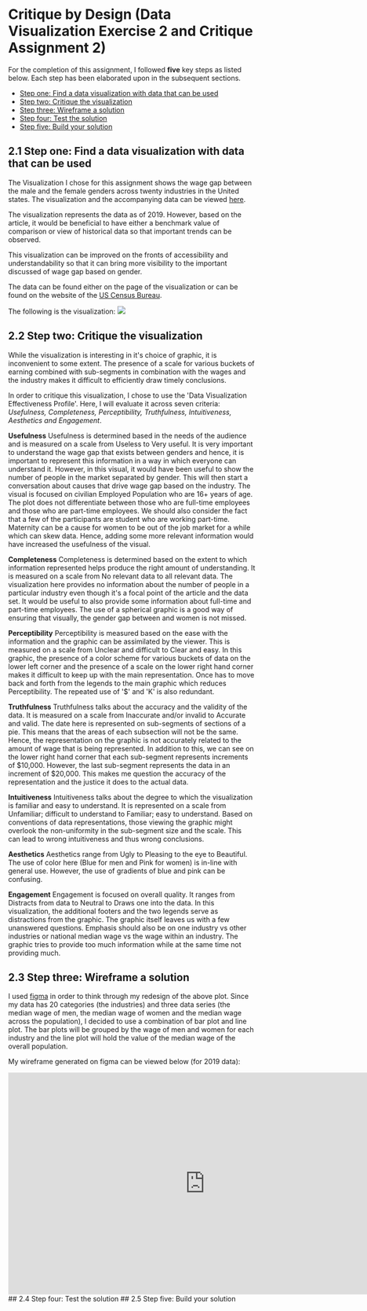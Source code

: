 # Critique by Design (Data Visualization Exercise 2 and  Critique Assignment 2)
For the completion of this assignment, I followed **five** key steps as listed below. Each step has been elaborated upon in the subsequent sections. 
- [Step one: Find a data visualization with data that can be used](https://manmithapatya.github.io/ManmithaPatya-Portfolio/CritiqueByDesign.html#2.1-Step-one:-Find-a-data-visualization-with-data-that-can-be-used)
- [Step two: Critique the visualization](https://manmithapatya.github.io/ManmithaPatya-Portfolio/CritiqueByDesign.html#2.2-Step-two:-Critique-the-visualization)
- [Step three: Wireframe a solution](https://manmithapatya.github.io/ManmithaPatya-Portfolio/CritiqueByDesign.html#2.3-Step-three:-Wireframe-a-solution)
- [Step four: Test the solution](https://manmithapatya.github.io/ManmithaPatya-Portfolio/CritiqueByDesign.html#2.4-Step-four:-Test-the-solution)
- [Step five: Build your solution](https://manmithapatya.github.io/ManmithaPatya-Portfolio/CritiqueByDesign.html#2.5-Step-five:-Build-your-solution)
## 2.1 Step one: Find a data visualization with data that can be used
The Visualization I chose for this assignment shows the wage gap between the male and the female genders across twenty industries in the United states. The visualization and the accompanying data can be viewed [here](https://howmuch.net/articles/men-vs-women-comparing-income-by-industry). 

The visualization represents the data as of 2019. However, based on the article, it would be beneficial to have either a benchmark value of comparison or view of historical data so that important trends can be observed. 

This visualization can be improved on the fronts of accessibility and understandability so that it can bring more visibility to the important discussed of wage gap based on gender. 

The data can be found either on the page of the visualization or can be found on the website of the [US Census Bureau](https://data.census.gov/cedsci/table?q=S2413&tid=ACSST1Y2019.S2413&hidePreview=true).

The following is the visualization:
<img src="https://cdn.howmuch.net/articles/men-vs-women-comparing-income-by-industry-5134.jpg">

## 2.2 Step two: Critique the visualization
While the visualization is interesting in it's choice of graphic, it is inconvenient to some extent. The presence of a scale for various buckets of earning combined with sub-segments in combination with the wages and the industry makes it difficult to efficiently draw timely conclusions. 

In order to critique this visualization, I chose to use the 'Data Visualization Effectiveness Profile'. Here, I will evaluate it across seven criteria: *Usefulness, Completeness, Perceptibility, Truthfulness, Intuitiveness, Aesthetics and Engagement*. 

**Usefulness**
Usefulness is determined based in the needs of the audience and is measured on a scale from Useless to Very useful. It is very important to understand the wage gap that exists between genders and hence, it is important to represent this information in a way in which everyone can understand it. However, in this visual, it would have been useful to show the number of people in the market separated by gender. This will then start a conversation about causes that drive wage gap based on the industry. The visual is focused on civilian Employed Population who are 16+ years of age. The plot does not differentiate between those who are full-time employees and those who are part-time employees. We should also consider the fact that a few of the participants are student who are working part-time. Maternity can be a cause for women to be out of the job market for a while which can skew data. Hence, adding some more relevant information would have increased the usefulness of the visual.  

**Completeness**
Completeness is determined based on the extent to which information represented helps produce the right amount of understanding. It is measured on a scale from No relevant data to all relevant data. The visualization here provides no information about the number of people in a particular industry even though it's a focal point of the article and the data set. It would be useful to also provide some information about full-time and part-time employees. The use of a spherical graphic is a good way of ensuring that visually, the gender gap between and women is not missed.   

**Perceptibility**
Perceptibility is measured based on the ease with the information and the graphic can be assimilated by the viewer. This is measured on a scale from Unclear and difficult to Clear and easy. In this graphic, the presence of a color scheme for various buckets of data on the lower left corner and the presence of a scale on the lower right hand corner makes it difficult to keep up with the main representation. Once has to move back and forth from the legends to the main graphic which reduces Perceptibility. The repeated use of '$' and 'K' is also redundant. 

**Truthfulness**
Truthfulness talks about the accuracy and the validity of the data. It is measured on a scale from Inaccurate and/or invalid to Accurate and valid. The date here is represented on sub-segments of sections of a pie. This means that the areas of each subsection will not be the same. Hence, the representation on the graphic is not accurately related to the amount of wage that is being represented. In addition to this, we can see on the lower right hand corner that each sub-segment represents increments of $10,000. However, the last sub-segment represents the data in an increment of $20,000. This makes me question the accuracy of the representation and the justice it does to the actual data. 

**Intuitiveness**
Intuitiveness talks about the degree to which the visualization is familiar and easy to understand. It is represented on a scale from Unfamiliar; difficult to understand to Familiar; easy to understand. Based on conventions of data representations, those viewing the graphic might overlook the non-uniformity in the sub-segment size and the scale. This can lead to wrong intuitiveness and thus wrong conclusions. 

**Aesthetics**
Aesthetics range from Ugly to Pleasing to the eye to Beautiful. The use of color here (Blue for men and Pink for women) is in-line with general use. However, the use of gradients of blue and pink can be confusing.

**Engagement**
Engagement is focused on overall quality. It ranges from Distracts from data to Neutral to Draws one into the data. In this visualization, the additional footers and the two legends serve as distractions from the graphic. The graphic itself leaves us with a few unanswered questions. Emphasis should also be on one industry vs other industries or national median wage vs the wage within an industry. The graphic tries to provide too much information while at the same time not providing much. 

## 2.3 Step three: Wireframe a solution
I used [figma](https://www.figma.com/files/recent?fuid=1072321393156381394) in order to think through my redesign of the above plot. Since my data has 20 categories (the industries) and three data series (the median wage of men, the median wage of women and the median wage across the population), I decided to use a combination of bar plot and line plot. The bar plots will be grouped by the wage of men and women for each industry and the line plot will hold the value of the median wage of the overall population.

My wireframe generated on figma can be viewed below (for 2019 data):

<iframe style="border: 1px solid rgba(0, 0, 0, 0.1);" width="800" height="450" src="https://www.figma.com/embed?embed_host=share&url=https%3A%2F%2Fwww.figma.com%2Ffile%2FQu4xRqgLiZ5vgAsriBdFpN%2FUntitled%3Fnode-id%3D0%253A1" allowfullscreen></iframe>
## 2.4 Step four: Test the solution
## 2.5 Step five: Build your solution
